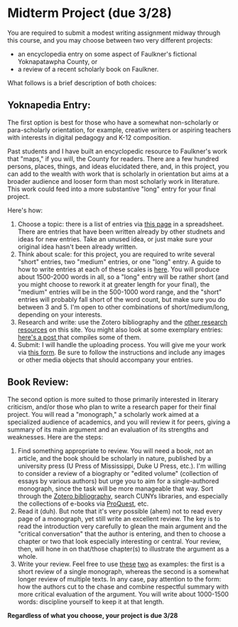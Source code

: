 # Midterm Project (due 3/28)

You are required to submit a modest writing assignment midway through this course, and you may choose between two very different projects: 

* an encyclopedia entry on some aspect of Faulkner's fictional Yoknapatawpha County, or 
* a review of a recent scholarly book on Faulkner. 

What follows is a brief description of both choices:

## Yoknapedia Entry:

The first option is best for those who have a somewhat non-scholarly or para-scholarly orientation, for example, creative writers or aspiring teachers with interests in digital pedagogy and K-12 composition. 

Past students and I have built an encyclopedic resource to Faulkner's work that "maps," if you will, the County for readers. There are a few hundred persons, places, things, and ideas elucidated there, and, in this project, you can add to the wealth with work that is scholarly in orientation but aims at a broader audience and looser form than most scholarly work in literature. This work could feed into a more substantive "long" entry for your final project. 

Here's how:

1. Choose a topic: there is a list of entries via [this page](https://jallred.net/wordpress/yoknapedia/entry-ideas/) in a spreadsheet. There are entries that have been written already by other studnets and ideas for new entries. Take an unused idea, or just make sure your original idea hasn't been already written. 
2. Think about scale: for this project, you are required to write several "short" entries, two "medium" entries, or one "long" entry. A guide to how to write entries at each of these scales is [here](https://engl784spr23.commons.gc.cuny.edu/2013/09/19/yoknapedia-guidelines/). You will produce about 1500-2000 words in all, so a "long" entry will be rather short (and you might choose to rework it at greater length for your final), the "medium" entries will be in the 500-1000 word range, and the "short" entries will probably fall short of the word count, but make sure you do between 3 and 5. I'm open to other combinations of short/medium/long, depending on your interests. 
3. Research and write: use the Zotero bibliography and the [other research resources](https://engl784spr23.commons.gc.cuny.edu/research-guide/) on this site. You might also look at some exemplary entries: [here's a post ](https://engl784spr23.commons.gc.cuny.edu/2017/05/25/yoknapedia-hall-of-fame-2017-edition/)that compiles some of them.
4. Submit: I will handle the uploading process. You will give me your work via [this form](https://docs.google.com/forms/d/e/1FAIpQLSdOpB-OmkjB5x6OUHDJoWwsTyEeWCwXGMseaWJ0wktpG154JQ/viewform?usp=sf_link). Be sure to follow the instructions and include any images or other media objects that should accompany your entries.

## Book Review:

The second option is more suited to those primarily interested in literary criticism, and/or those who plan to write a research paper for their final project. You will read a "monograph," a scholarly work aimed at a specialized audience of academics, and you will review it for peers, giving a summary of its main argument and an evaluation of its strengths and weaknesses. Here are the steps:

1. Find something appropriate to review. You will need a book, not an article, and the book should be scholarly in nature, published by a university press (U Press of Mississippi, Duke U Press, etc.). I'm willing to consider a review of a biography or "edited volume" (collection of essays by various authors) but urge you to aim for a single-authored monograph, since the task will be more manageable that way. Sort through the [Zotero bibliography](https://www.zotero.org/groups/89962/faulkner), search CUNYs libraries, and especially the collections of e-books via [ProQuest](https://ebookcentral.proquest.com/lib/huntercollege-ebooks/home.action), etc.
2. Read it (duh). But note that it's very possible (ahem) not to read every page of a monograph, yet still write an excellent review. The key is to read the introduction very carefully to glean the main argument and the "critical conversation" that the author is entering, and then to choose a chapter or two that look especially interesting or central. Your review, then, will hone in on that/those chapter(s) to illustrate the argument as a whole.
3. Write your review. Feel free to use [these](https://www.dropbox.com/s/5c12k6bpfsaxf4o/allred-Sklaroffreview.pdf?dl=0) [two](https://read.dukeupress.edu/american-literature/article/82/4/842/4886/Intelligence-Work-The-Politics-of-American) as examples: the first is a short review of a single monograph, whereas the second is a somewhat longer review of multiple texts. In any case, pay attention to the form: how the authors cut to the chase and combine respectful summary with more critical evaluation of the argument. You will write about 1000-1500 words: discipline yourself to keep it at that length.

**Regardless of what you choose, your project is due 3/28**



